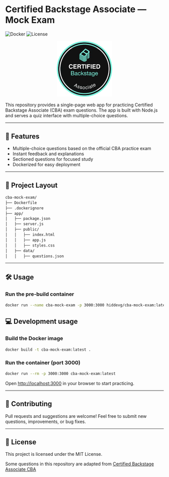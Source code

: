# Certified Backstage Associate — Mock Exam

![Docker](https://img.shields.io/badge/docker-ready-blue)
![License](https://img.shields.io/badge/license-MIT-green)

<p align="center" width="100%">
    <img width="35%" src="./app/public/cba-logo.png">
</p>

This repository provides a single-page web app for practicing Certified Backstage Associate (CBA) exam questions. The app is built with Node.js and serves a quiz interface with multiple-choice questions.

---

## 🚀 Features

- Multiple-choice questions based on the official CBA practice exam
- Instant feedback and explanations
- Sectioned questions for focused study
- Dockerized for easy deployment

---

## 📁 Project Layout

```bash
cba-mock-exam/
├── Dockerfile
├── .dockerignore
├── app/
│   ├── package.json
│   ├── server.js
│   ├── public/
│   │   ├── index.html
│   │   ├── app.js
│   │   ├── styles.css
│   ├── data/
│   │   ├── questions.json
```

---

## 🛠️ Usage

### Run the pre-build container

```sh
docker run --name cba-mock-exam -p 3000:3000 hiddevg/cba-mock-exam:latest
```

## 💻 Development usage

### Build the Docker image

```sh
docker build -t cba-mock-exam:latest .
```

### Run the container (port 3000)

```sh
docker run --rm -p 3000:3000 cba-mock-exam:latest
```

Open [http://localhost:3000](http://localhost:3000) in your browser to start practicing.

---

## 📝 Contributing

Pull requests and suggestions are welcome! Feel free to submit new questions, improvements, or bug fixes.

---

## 📄 License

This project is licensed under the MIT License.

Some questions in this repository are adapted from [Certified Backstage Associate CBA](https://gitlab.com/cncf-exams/certified-backstage-associate-cba)
